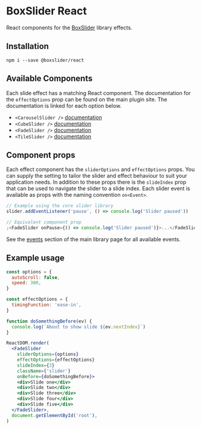 # BoxSlider React

React components for the [BoxSlider](https://github.com/p-m-p/slider) library effects.

## Installation

`npm i --save @boxslider/react`

## Available Components

Each slide effect has a matching React component. The documentation for the `effectOptions` prop can be found on the
main plugin site. The documentation is linked for each option below.

- `<CarouselSlider />` [documentation](https://github.com/p-m-p/slider#carouselslider)
- `<CubeSlider />` [documentation](https://github.com/p-m-p/slider#cubeslider)
- `<FadeSlider />` [documentation](https://github.com/p-m-p/slider#fadeslider)
- `<TileSlider />` [documentation](https://github.com/p-m-p/slider#tileslider)

## Component props

Each effect component has the `sliderOptions` and `effectOptions` props. You can supply the setting
to tailor the slider and effect behaviour to suit your application needs. In addition to these props
there is the `slideIndex` prop that can be used to navigate the slider to a slide index. Each slider
event is available as props with the naming convention `on<Event>`.

```jsx
// Example using the core slider library
slider.addEventListener('pause', () => console.log('Slider paused'))

// Equivalent component prop
;<FadeSlider onPause={() => console.log('Slider paused')}>...</FadeSlider>
```

See the [events](https://github.com/p-m-p/slider#events) section of the main library page for all available events.

## Example usage

```jsx
const options = {
  autoScroll: false,
  speed: 300,
}

const effectOptions = {
  timingFunction: 'ease-in',
}

function doSomethingBefore(ev) {
  console.log(`About to show slide ${ev.nextIndex}`)
}

ReactDOM.render(
  <FadeSlider
    sliderOptions={options}
    effectOptions={effectOptions}
    slideIndex={3}
    className={'slider'}
    onBefore={doSomethingBefore}>
    <div>Slide one</div>
    <div>Slide two</div>
    <div>Slide three</div>
    <div>Slide four</div>
    <div>Slide five</div>
  </FadeSlider>,
  document.getElementById('root'),
)
```
